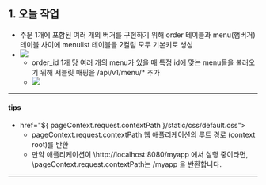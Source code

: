 ## 1. 오늘 작업
- 주문 1개에 포함된 여러 개의 버거를 구현하기 위해 order 테이블과 menu(햄버거)테이블 사이에 menulist 테이블을 2컬럼 모두 기본키로 생성
- ![](서블릿%20매핑에%20따라%20다른%20정보를%20get.jpg)
	- order_id 1개 당 여러 개의 menu가 있을 때 특정 id에 맞는 menu들을 불러오기 위해 서블릿 매핑을 /api/v1/menu/* 추가
	- ![](20241004%20order%20detail.jpg)

---
#### tips
- href="${ pageContext.request.contextPath }/static/css/default.css">
	- pageContext.request.contextPath 웹 애플리케이션의 루트 경로 (context root)를 반환
	- 만약 애플리케이션이 \http://localhost:8080/myapp 에서 실행 중이라면, \pageContext.request.contextPath는 /myapp 을 반환합니다.

---
